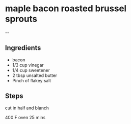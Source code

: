 # maple bacon roasted brussel sprouts

-- 
## Ingredients 
- bacon
- 1/3 cup vinegar 
- 1/4 cup sweetener 
- 2 tbsp unsalted butter 
- Pinch of flakey salt 

## Steps
cut in half and blanch

400 F oven 25 mins

